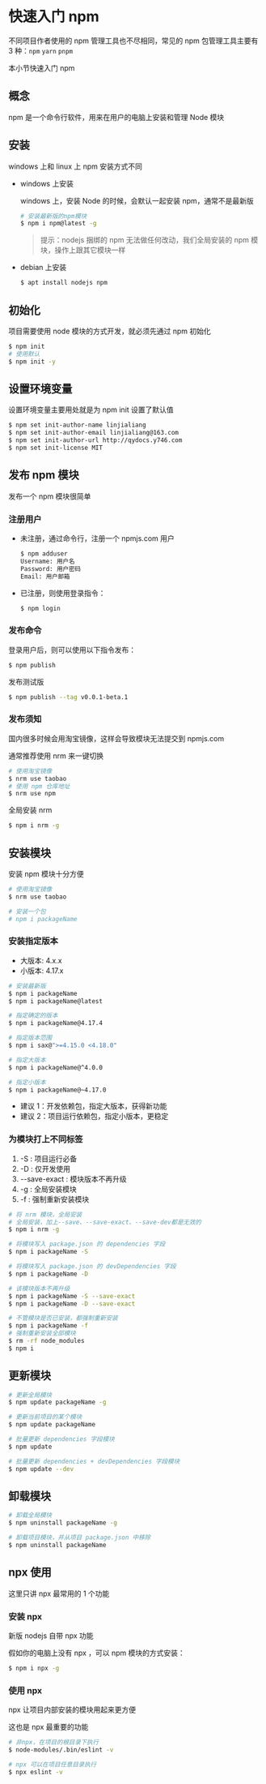 # 快速入门 npm

不同项目作者使用的 npm 管理工具也不尽相同，常见的 npm 包管理工具主要有 3 种：`npm` `yarn` `pnpm`

本小节快速入门 npm

## 概念

npm 是一个命令行软件，用来在用户的电脑上安装和管理 Node 模块

## 安装

windows 上和 linux 上 npm 安装方式不同

- windows 上安装

  windows 上，安装 Node 的时候，会默认一起安装 npm，通常不是最新版

  ```sh
  # 安装最新版的npm模块
  $ npm i npm@latest -g
  ```

  > 提示：nodejs 捆绑的 npm 无法做任何改动，我们全局安装的 npm 模块，操作上跟其它模块一样

- debian 上安装

  ```sh
  $ apt install nodejs npm
  ```

## 初始化

项目需要使用 node 模块的方式开发，就必须先通过 npm 初始化

```sh
$ npm init
# 使用默认
$ npm init -y
```

## 设置环境变量

设置环境变量主要用处就是为 npm init 设置了默认值

```sh
$ npm set init-author-name linjialiang
$ npm set init-author-email linjialiang@163.com
$ npm set init-author-url http://qydocs.y746.com
$ npm set init-license MIT
```

## 发布 npm 模块

发布一个 npm 模块很简单

### 注册用户

- 未注册，通过命令行，注册一个 npmjs.com 用户

  ```sh
  $ npm adduser
  Username: 用户名
  Password: 用户密码
  Email: 用户邮箱
  ```

- 已注册，则使用登录指令：

  ```sh
  $ npm login
  ```

### 发布命令

登录用户后，则可以使用以下指令发布：

```sh
$ npm publish
```

发布测试版

```sh
$ npm publish --tag v0.0.1-beta.1
```

### 发布须知

国内很多时候会用淘宝镜像，这样会导致模块无法提交到 npmjs.com

通常推荐使用 nrm 来一键切换

```sh
# 使用淘宝镜像
$ nrm use taobao
# 使用 npm 仓库地址
$ nrm use npm
```

全局安装 nrm

```sh
$ npm i nrm -g
```

## 安装模块

安装 npm 模块十分方便

```sh
# 使用淘宝镜像
$ nrm use taobao

# 安装一个包
# npm i packageName
```

### 安装指定版本

- 大版本: 4.x.x
- 小版本: 4.17.x

```sh
# 安装最新版
$ npm i packageName
$ npm i packageName@latest

# 指定确定的版本
$ npm i packageName@4.17.4

# 指定版本范围
$ npm i sax@">=4.15.0 <4.18.0"

# 指定大版本
$ npm i packageName@^4.0.0

# 指定小版本
$ npm i packageName@~4.17.0
```

- 建议 1：开发依赖包，指定大版本，获得新功能
- 建议 2：项目运行依赖包，指定小版本，更稳定

### 为模块打上不同标签

1. -S : 项目运行必备
2. -D : 仅开发使用
3. --save-exact : 模块版本不再升级
4. -g : 全局安装模块
5. -f : 强制重新安装模块

```sh
# 将 nrm 模块，全局安装
# 全局安装，加上--save、--save-exact、--save-dev都是无效的
$ npm i nrm -g

# 将模块写入 package.json 的 dependencies 字段
$ npm i packageName -S

# 将模块写入 package.json 的 devDependencies 字段
$ npm i packageName -D

# 该模块版本不再升级
$ npm i packageName -S --save-exact
$ npm i packageName -D --save-exact

# 不管模块是否已安装，都强制重新安装
$ npm i packageName -f
# 强制重新安装全部模块
$ rm -rf node_modules
$ npm i
```

## 更新模块

```sh
# 更新全局模块
$ npm update packageName -g

# 更新当前项目的某个模块
$ npm update packageName

# 批量更新 dependencies 字段模块
$ npm update

# 批量更新 dependencies + devDependencies 字段模块
$ npm update --dev
```

## 卸载模块

```sh
# 卸载全局模块
$ npm uninstall packageName -g

# 卸载项目模块，并从项目 package.json 中移除
$ npm uninstall packageName
```

## npx 使用

这里只讲 npx 最常用的 1 个功能

### 安装 npx

新版 nodejs 自带 npx 功能

假如你的电脑上没有 npx ，可以 npm 模块的方式安装：

```sh
$ npm i npx -g
```

### 使用 npx

npx 让项目内部安装的模块用起来更方便

这也是 npx 最重要的功能

```sh
# 非npx，在项目的根目录下执行
$ node-modules/.bin/eslint -v

# npx 可以在项目任意目录执行
$ npx eslint -v
```
